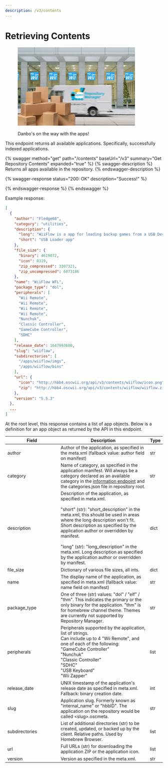 ```yaml
---
description: /v3/contents
---
```


# Retrieving Contents



<figure><img src="../.gitbook/assets/danbomovers2.png" alt="" width="375"><figcaption><p>Danbo's on the way with the apps!</p></figcaption></figure>

This endpoint returns all available applications. Specifically, successfully indexed applications.

{% swagger method="get" path="/contents" baseUrl="/v3" summary="Get Repository Contents" expanded="true" %}
{% swagger-description %}
Returns all apps available in the repository.
{% endswagger-description %}

{% swagger-response status="200: OK" description="Success!" %}

{% endswagger-response %}
{% endswagger %}

Example response:

```json
[
  {
    "author": "Fledge68",
    "category": "utilities",
    "description": {
      "long": "WiiFlow is a app for loading backup games from a USB Device or SD card.\n    It displays your games in a coverflow with 3D full box covers.\n    \n    Key features:\n    * Emulated NAND support\n    * Plugin system for emu apps\n    * Devolution support\n    * Nintendont support\n    * Neek2o support",
      "short": "USB Loader app"
    },
    "file_size": {
      "binary": 4619072,
      "icon": 8319,
      "zip_compressed": 3307321,
      "zip_uncompressed": 6073186
    },
    "name": "WiiFlow WFL",
    "package_type": "dol",
    "peripherals": [
      "Wii Remote",
      "Wii Remote",
      "Wii Remote",
      "Wii Remote",
      "Nunchuk",
      "Classic Controller",
      "GameCube Controller",
      "SDHC"
    ],
    "release_date": 1647993600,
    "slug": "wiiflow",
    "subdirectories": [
      "/apps/wiiflow/imgs",
      "/apps/wiiflow/bins"
    ],
    "url": {
      "icon": "http://hbb4.oscwii.org/api/v3/contents/wiiflow/icon.png",
      "zip": "http://hbb4.oscwii.org/api/v3/contents/wiiflow/wiiflow.zip"
    },
    "version": "5.5.3"
  },
  ...
]
```

At the root level, this response contains a list of app objects. Below is a definition for an app object as returned by the API in this endpoint.

<table data-full-width="true"><thead><tr><th width="217">Field</th><th width="412.3333333333333">Description</th><th>Type</th></tr></thead><tbody><tr><td>author</td><td>Author of the application, as specified in the meta.xml (fallback value: author field on manifest)</td><td>str</td></tr><tr><td>category</td><td>Name of category, as specified in the application manifest. Will always be a category declared as an available category in the <a href="retrieving-information.md">information endpoint</a> and the categories.json file in repository root.</td><td>str</td></tr><tr><td>description</td><td>Description of the application, as specified in meta.xml.<br><br>"short" (str): "short_description" in the meta.xml, this should be used in areas where the long description won't fit. Short description as specified by the application author or overridden by manifest.<br><br>"long" (str): "long_description" in the meta.xml. Long description as specified by the application author or overridden by manifest.</td><td>dict</td></tr><tr><td>file_size</td><td>Dictionary of various file sizes, all ints.</td><td>dict</td></tr><tr><td>name</td><td>The display name of the application, as specified in meta.xml (fallback value: name field on manifest)</td><td>str</td></tr><tr><td>package_type</td><td>One of three (str) values: "dol" / "elf" / "thm". This indicates the primary or the only binary for the application. "thm" is for homebrew channel theme. Themes are currently not supported by Repository Manager.</td><td>str</td></tr><tr><td>peripherals</td><td>Peripherals supported by the application, list of strings.<br>Can include up to 4 "Wii Remote", and one of each of the following:<br>"GameCube Controller"<br>"Nunchuk"<br>"Classic Controller"<br>"SDHC"<br>"USB Keyboard"<br>"Wii Zapper"</td><td>list</td></tr><tr><td>release_date</td><td>UNIX timestamp of the application's release date as specified in meta.xml.<br>Fallback: binary creation date.</td><td>int</td></tr><tr><td>slug</td><td>Application slug. Formerly known as "internal_name" or "hbbID". The application on the repository would be called &#x3C;slug>.oscmeta.</td><td>str</td></tr><tr><td>subdirectories</td><td>List of additional directories (str) to be created, updated, or backed up by the client. Relative paths. Used by Homebrew Browser.</td><td>list</td></tr><tr><td>url</td><td>Full URLs (str) for downloading the application ZIP or the application icon.</td><td>list</td></tr><tr><td>version</td><td>Version as specified in the meta.xml.</td><td>str</td></tr></tbody></table>
